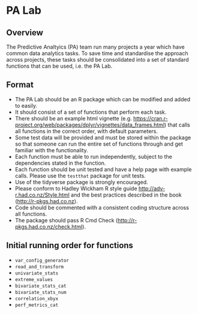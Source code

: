# PA Lab

## Overview
The Predictive Analtyics (PA) team run many projects a year which have common data analytics tasks. To save time and standardise the approach across projects, these tasks should be consolidated into a set of standard functions that can be used, i.e. the PA Lab.

## Format
* The PA Lab should be an R package which can be modified and added to easily.
* It should consist of a set of functions that perform each task.
* There should be an example html vignette (e.g. https://cran.r-project.org/web/packages/dplyr/vignettes/data_frames.html) that calls all functions in the correct order, with default parameters.
* Some test data will be provided and must be stored within the package so that someone can run the entire set of functions through and get familiar with the functionality.
* Each function must be able to run independently, subject to the dependencies stated in the function.
* Each function should be unit tested and have a help page with example calls. Please use the `testthat` package for unit tests.
* Use of the tidyverse package is strongly encouraged.
* Please conform to Hadley Wickham R style guide http://adv-r.had.co.nz/Style.html and the best practices described in the book (http://r-pkgs.had.co.nz).
* Code should be commented with a consistent coding structure across all functions.
* The package should pass R Cmd Check (http://r-pkgs.had.co.nz/check.html).

## Initial running order for functions
* `var_config_generator`
* `read_and_transform`
* `univariate_stats`
* `extreme_values`
* `bivariate_stats_cat`
* `bivariate_stats_num`
* `correlation_xbyx`
* `perf_metrics_cat`
